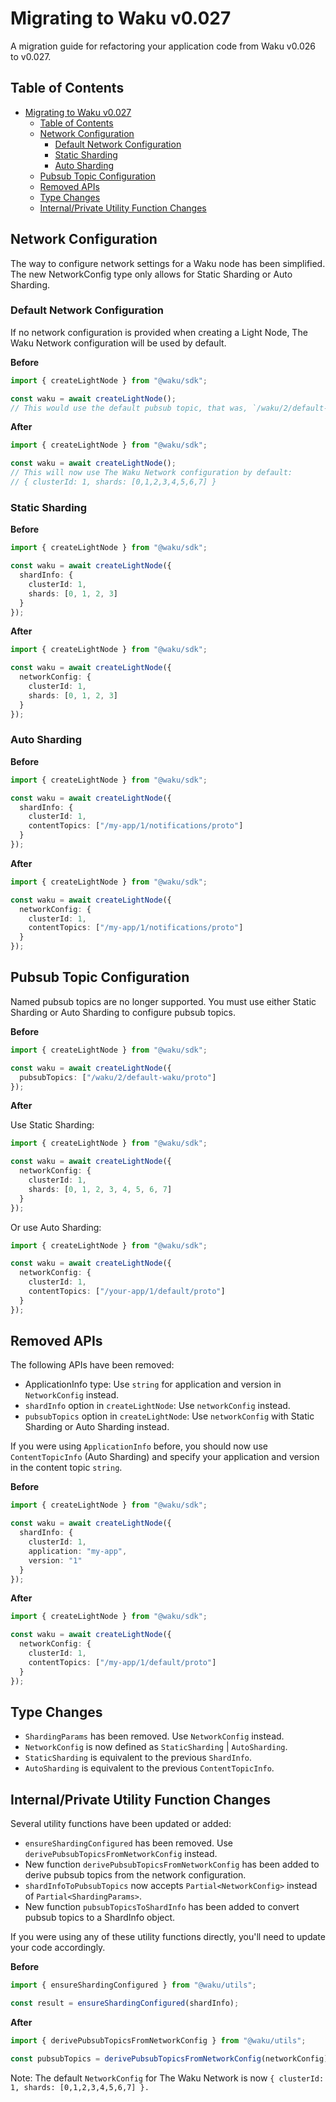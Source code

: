 # Migrating to Waku v0.027

A migration guide for refactoring your application code from Waku v0.026 to v0.027.

## Table of Contents

- [Migrating to Waku v0.027](#migrating-to-waku-v0027)
  - [Table of Contents](#table-of-contents)
  - [Network Configuration](#network-configuration)
    - [Default Network Configuration](#default-network-configuration)
    - [Static Sharding](#static-sharding)
    - [Auto Sharding](#auto-sharding)
  - [Pubsub Topic Configuration](#pubsub-topic-configuration)
  - [Removed APIs](#removed-apis)
  - [Type Changes](#type-changes)
  - [Internal/Private Utility Function Changes](#internalprivate-utility-function-changes)

## Network Configuration

The way to configure network settings for a Waku node has been simplified. The new NetworkConfig type only allows for Static Sharding or Auto Sharding.

### Default Network Configuration

If no network configuration is provided when creating a Light Node, The Waku Network configuration will be used by default.

**Before**
```typescript
import { createLightNode } from "@waku/sdk";

const waku = await createLightNode();
// This would use the default pubsub topic, that was, `/waku/2/default-waku/proto`
```

**After**
```typescript
import { createLightNode } from "@waku/sdk";

const waku = await createLightNode();
// This will now use The Waku Network configuration by default:
// { clusterId: 1, shards: [0,1,2,3,4,5,6,7] }
```

### Static Sharding

**Before**
```typescript
import { createLightNode } from "@waku/sdk";

const waku = await createLightNode({
  shardInfo: {
    clusterId: 1,
    shards: [0, 1, 2, 3]
  }
});
```

**After**
```typescript
import { createLightNode } from "@waku/sdk";

const waku = await createLightNode({
  networkConfig: {
    clusterId: 1,
    shards: [0, 1, 2, 3]
  }
});
```


### Auto Sharding

**Before**
```typescript
import { createLightNode } from "@waku/sdk";

const waku = await createLightNode({
  shardInfo: {
    clusterId: 1,
    contentTopics: ["/my-app/1/notifications/proto"]
  }
});
```

**After**
```typescript
import { createLightNode } from "@waku/sdk";

const waku = await createLightNode({
  networkConfig: {
    clusterId: 1,
    contentTopics: ["/my-app/1/notifications/proto"]
  }
});
```

## Pubsub Topic Configuration

Named pubsub topics are no longer supported. You must use either Static Sharding or Auto Sharding to configure pubsub topics.

**Before**
```typescript
import { createLightNode } from "@waku/sdk";

const waku = await createLightNode({
  pubsubTopics: ["/waku/2/default-waku/proto"]
});
```

**After**

Use Static Sharding:
```typescript
import { createLightNode } from "@waku/sdk";

const waku = await createLightNode({
  networkConfig: {
    clusterId: 1,
    shards: [0, 1, 2, 3, 4, 5, 6, 7]
  }
});
```

Or use Auto Sharding:
```typescript
import { createLightNode } from "@waku/sdk";

const waku = await createLightNode({
  networkConfig: {
    clusterId: 1,
    contentTopics: ["/your-app/1/default/proto"]
  }
});
```

## Removed APIs

The following APIs have been removed:

- ApplicationInfo type: Use `string` for application and version in `NetworkConfig` instead.
- `shardInfo` option in `createLightNode`: Use `networkConfig` instead.
- `pubsubTopics` option in `createLightNode`: Use `networkConfig` with Static Sharding or Auto Sharding instead.

If you were using `ApplicationInfo` before, you should now use `ContentTopicInfo` (Auto Sharding) and specify your application and version in the content topic `string`.

**Before**
```typescript
import { createLightNode } from "@waku/sdk";

const waku = await createLightNode({
  shardInfo: {
    clusterId: 1,
    application: "my-app",
    version: "1"
  }
});
```

**After**
```typescript
import { createLightNode } from "@waku/sdk";

const waku = await createLightNode({
  networkConfig: {
    clusterId: 1,
    contentTopics: ["/my-app/1/default/proto"]
  }
});
```

## Type Changes

- `ShardingParams` has been removed. Use `NetworkConfig` instead.
- `NetworkConfig` is now defined as `StaticSharding` | `AutoSharding`.
- `StaticSharding` is equivalent to the previous `ShardInfo`.
- `AutoSharding` is equivalent to the previous `ContentTopicInfo`.

## Internal/Private Utility Function Changes

Several utility functions have been updated or added:

- `ensureShardingConfigured` has been removed. Use `derivePubsubTopicsFromNetworkConfig` instead.
- New function `derivePubsubTopicsFromNetworkConfig` has been added to derive pubsub topics from the network configuration.
- `shardInfoToPubsubTopics` now accepts `Partial<NetworkConfig>` instead of `Partial<ShardingParams>`.
- New function `pubsubTopicsToShardInfo` has been added to convert pubsub topics to a ShardInfo object.

If you were using any of these utility functions directly, you'll need to update your code accordingly.

**Before**
```typescript
import { ensureShardingConfigured } from "@waku/utils";

const result = ensureShardingConfigured(shardInfo);
```

**After**
```typescript
import { derivePubsubTopicsFromNetworkConfig } from "@waku/utils";

const pubsubTopics = derivePubsubTopicsFromNetworkConfig(networkConfig);
```
Note: The default `NetworkConfig` for The Waku Network is now `{ clusterId: 1, shards: [0,1,2,3,4,5,6,7] }.`
